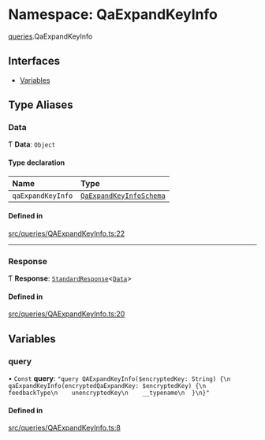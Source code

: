# Namespace: QaExpandKeyInfo

[queries](api/modules/queries.md).QaExpandKeyInfo

## Interfaces

- [Variables](api/interfaces/queries.QaExpandKeyInfo.Variables.md)

## Type Aliases

### Data

Ƭ **Data**: `Object`

#### Type declaration

| Name | Type |
| :------ | :------ |
| `qaExpandKeyInfo` | [`QaExpandKeyInfoSchema`](api/interfaces/QaExpandKeyInfoSchema.md) |

#### Defined in

[src/queries/QAExpandKeyInfo.ts:22](https://github.com/bhavjitChauhan/khan-api/blob/9bcea3fc/src/queries/QAExpandKeyInfo.ts#L22)

___

### Response

Ƭ **Response**: [`StandardResponse`](api/README.md#standardresponse)\<[`Data`](api/modules/queries.QaExpandKeyInfo.md#data)\>

#### Defined in

[src/queries/QAExpandKeyInfo.ts:20](https://github.com/bhavjitChauhan/khan-api/blob/9bcea3fc/src/queries/QAExpandKeyInfo.ts#L20)

## Variables

### query

• `Const` **query**: ``"query QAExpandKeyInfo($encryptedKey: String) {\n  qaExpandKeyInfo(encryptedQaExpandKey: $encryptedKey) {\n    feedbackType\n    unencryptedKey\n    __typename\n  }\n}"``

#### Defined in

[src/queries/QAExpandKeyInfo.ts:8](https://github.com/bhavjitChauhan/khan-api/blob/9bcea3fc/src/queries/QAExpandKeyInfo.ts#L8)
